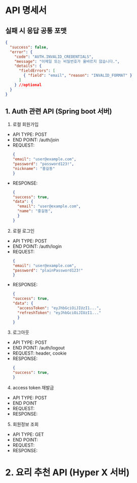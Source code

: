 # API 명세서

## 실패 시 응답 공통 포맷

```json
{
  "success": false,
  "error": {
    "code": "AUTH.INVALID_CREDENTIALS",
    "message": "이메일 또는 비밀번호가 올바르지 않습니다.",
    "details": {
      "fieldErrors": [
        { "field": "email", "reason": "INVALID_FORMAT" }
      ]
    } //optional
  }
}
```


## 1. Auth 관련 API (Spring boot 서버)

1) 로컬 회원가입
- API TYPE: POST
- END POINT: /auth/join
- REQUEST:
  ```json
  {
  "email": "user@example.com",
  "password": "password123!",
  "nickname": "홍길동"
  }
  ```
- RESPONSE:
  ```json
  {
  "success": true,
  "data": {
    "email": "user@example.com",
    "name": "홍길동",
    }
  }
  ```

2) 로컬 로그인
- API TYPE: POST
- END POINT: /auth/login
- REQUEST:
  ```json
  {
  "email": "user@example.com",
  "password": "plainPassword123!"
  }
  ```
- RESPONSE:
  ```json
  {
  "success": true,
  "data": {
    "accessToken": "eyJhbGciOiJIUzI1...",
    "refreshToken": "eyJhbGciOiJIUzI1..."
    }
  }
  ```

3.  로그아웃
- API TYPE: POST
- END POINT: /auth/logout
- REQUEST: header, cookie
- RESPONSE:
  ```json
  {
  "success": true,
  }
  ```

4. access token 재발금
- API TYPE: POST
- END POINT
- REQUEST:
- RESPONSE:
  
5. 회원정보 조회
- API TYPE: GET
- END POINT:
- REQUEST:
- RESPONSE:

   

# 2. 요리 추천 API (Hyper X 서버)




  
